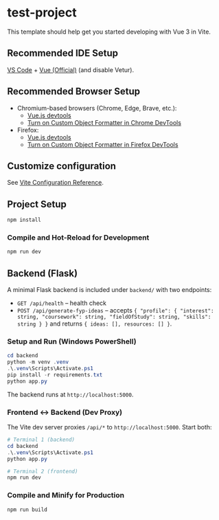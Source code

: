 # test-project

This template should help get you started developing with Vue 3 in Vite.

## Recommended IDE Setup

[VS Code](https://code.visualstudio.com/) + [Vue (Official)](https://marketplace.visualstudio.com/items?itemName=Vue.volar) (and disable Vetur).

## Recommended Browser Setup

- Chromium-based browsers (Chrome, Edge, Brave, etc.):
  - [Vue.js devtools](https://chromewebstore.google.com/detail/vuejs-devtools/nhdogjmejiglipccpnnnanhbledajbpd) 
  - [Turn on Custom Object Formatter in Chrome DevTools](http://bit.ly/object-formatters)
- Firefox:
  - [Vue.js devtools](https://addons.mozilla.org/en-US/firefox/addon/vue-js-devtools/)
  - [Turn on Custom Object Formatter in Firefox DevTools](https://fxdx.dev/firefox-devtools-custom-object-formatters/)

## Customize configuration

See [Vite Configuration Reference](https://vite.dev/config/).

## Project Setup

```sh
npm install
```

### Compile and Hot-Reload for Development

```sh
npm run dev
```

## Backend (Flask)

A minimal Flask backend is included under `backend/` with two endpoints:

- `GET /api/health` – health check
- `POST /api/generate-fyp-ideas` – accepts `{ "profile": { "interest": string, "coursework": string, "fieldOfStudy": string, "skills": string } }` and returns `{ ideas: [], resources: [] }`.

### Setup and Run (Windows PowerShell)

```powershell
cd backend
python -m venv .venv
.\.venv\Scripts\Activate.ps1
pip install -r requirements.txt
python app.py
```

The backend runs at `http://localhost:5000`.

### Frontend ↔ Backend (Dev Proxy)

The Vite dev server proxies `/api/*` to `http://localhost:5000`. Start both:

```powershell
# Terminal 1 (backend)
cd backend
.\.venv\Scripts\Activate.ps1
python app.py

# Terminal 2 (frontend)
npm run dev
```

### Compile and Minify for Production

```sh
npm run build
```
